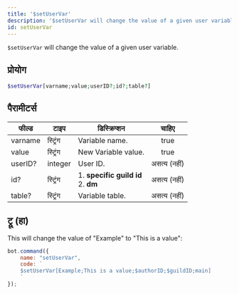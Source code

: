 ```yaml
---
title: '$setUserVar'
description: '$setUserVar will change the value of a given user variable.'
id: setUserVar
---
```


`$setUserVar` will change the value of a given user variable.

## प्रोयोग

```php
$setUserVar[varname;value;userID?;id?;table?]
```

## पैरामीटर्स

| फील्ड   | टाइप     | डिस्क्रिप्शन                                    |    चाहिए     |
| ------- | -------- | ----------------------------------------------- |:------------:|
| varname | स्ट्रिंग | Variable name.                                  |     true     |
| value   | स्ट्रिंग | New Variable value.                             |     true     |
| userID? | integer  | User ID.                                        | असत्य (नहीं) |
| id?     | स्ट्रिंग | 1. **specific guild id** <br /> 2. **dm** | असत्य (नहीं) |
| table?  | स्ट्रिंग | Variable table.                                 | असत्य (नहीं) |

## ट्रू (हा)

This will change the value of "Example" to "This is a value":

```javascript
bot.command({
    name: "setUserVar",
    code: `
    $setUserVar[Example;This is a value;$authorID;$guildID;main]
    `
});
```